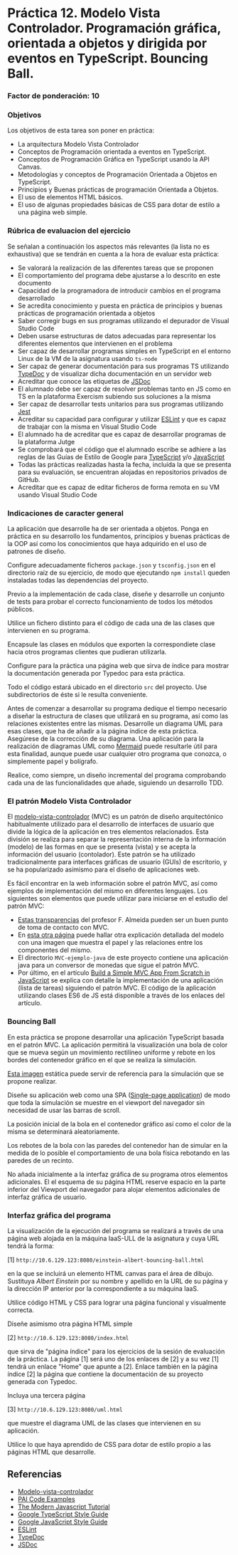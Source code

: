 # Práctica 12. Modelo Vista Controlador. Programación gráfica, orientada a objetos y dirigida por eventos en TypeScript. Bouncing Ball.
### Factor de ponderación: 10

### Objetivos
Los objetivos de esta tarea son poner en práctica:
* La arquitectura Modelo Vista Controlador
* Conceptos de Programación orientada a eventos en TypeScript.
* Conceptos de Programación Gráfica en TypeScript usando la API Canvas.
* Metodologías y conceptos de Programación Orientada a Objetos en TypeScript.
* Principios y Buenas prácticas de programación Orientada a Objetos.
* El uso de elementos HTML básicos.
* El uso de algunas propiedades básicas de CSS para dotar de estilo a una página web simple.

### Rúbrica de evaluacion del ejercicio
Se señalan a continuación los aspectos más relevantes (la lista no es exhaustiva)
que se tendrán en cuenta a la hora de evaluar esta práctica:
* Se valorará la realización de las diferentes tareas que se proponen
* El comportamiento del programa debe ajustarse a lo descrito en este documento
* Capacidad de la programadora de introducir cambios en el programa desarrollado
* Se acredita conocimiento y puesta en práctica de principios y buenas prácticas de programación orientada a objetos
* Saber corregir bugs en sus programas utilizando el depurador de Visual Studio Code
* Deben usarse estructuras de datos adecuadas para representar los diferentes elementos que intervienen en el problema
* Ser capaz de desarrollar programas simples en TypeScript en el entorno Linux de la VM de la asignatura usando
  `ts-node`
* Ser capaz de generar documentación para sus programas TS utilizando
  [TypeDoc](https://typedoc.org/)
  y de visualizar dicha documentación en un servidor web
* Acreditar que conoce las etiquetas de 
  [JSDoc](https://jsdoc.app/)
* El alumnado debe ser capaz de resolver problemas tanto en JS como en TS en la plataforma Exercism subiendo sus soluciones a la misma
* Ser capaz de desarrollar tests unitarios para sus programas utilizando
  [Jest](https://jestjs.io/)
* Acreditar su capacidad para configurar y utilizar 
  [ESLint](https://eslint.org/)
y que es capaz de trabajar con la misma en Visual Studio Code
* El alumnado ha de acreditar que es capaz de desarrollar programas de la plataforma Jutge
* Se comprobará que el código que el alumnado escribe se adhiere a las reglas de las Guías de Estilo de Google para 
[TypeScript](https://google.github.io/styleguide/tsguide.html)
y/o
[JavaScript](https://google.github.io/styleguide/jsguide.html)
* Todas las prácticas realizadas hasta la fecha, incluída la que se presenta para su evaluación, se encuentran alojadas en repositorios privados de GitHub.
* Acreditar que es capaz de editar ficheros de forma remota en su VM usando Visual Studio Code

### Indicaciones de caracter general
La aplicación que desarrolle ha de ser orientada a objetos.
Ponga en práctica en su desarrollo los fundamentos, principios y buenas prácticas de la OOP así como los
conocimientos que haya adquirido en el uso de patrones de diseño.

Configure adecuadamente ficheros `package.json` y `tsconfig.json` en el directorio raíz de su ejercicio, 
de modo que ejecutando `npm install` queden instaladas todas las dependencias del proyecto.

Previo a la implementación de cada clase, diseñe y desarrolle un conjunto de tests para probar el correcto
funcionamiento de todos los métodos públicos.

Utilice un fichero distinto para el código de cada una de las clases que intervienen en su programa.

Encapsule las clases en módulos que exporten la correspondiete clase hacia otros programas clientes que pudieran utilizarla.

Configure para la práctica una página web que sirva de índice para mostrar la documentación generada por
Typedoc para esta práctica.

Todo el código estará ubicado en el directorio `src` del proyecto. Use subdirectorios de éste si le resulta conveniente.

Antes de comenzar a desarrollar su programa dedique el tiempo necesario a diseñar la estructura de clases que
utilizará en su programa, así como las relaciones existentes entre las mismas.
Desarrolle un diagrama UML para esas clases, que ha de añadir a la página índice de esta práctica.
Asegúrese de la corrección de su diagrama.
Una aplicación para la realización de diagramas UML como
[Mermaid](https://mermaid.live/edit#pako:eNptkU1PwzAMhv9KlBOI9Q9UuyC2SRx22m2KhNzEdFbzAfnQBKP_nbSlYXT4ZD-OX72xL1w6hbzmUkMIG4LWgxGW5Xi0ZECz9VdVsU2S3S3dUTjd0iM2Hv7gmj2QjQxaXOJD9GRb1qJV6K-bw0jYg8np3f2iYSDiDEfbo73LBFgRbRC6J6edL41wJjMP5vI9gezmur_WGz5W9KrBe6BPfLY7xFiwBLuF-O_8uIJfQ41zmlF4OZNWBfpkF7Nz8BU36A2QyncZVQSPJzQoeJ1Tha-QdBRc2D4_TW8q72OrKDrP6-gTrjik6A4fVs719ObnuhPsvwES3pny)
puede resultarle útil para esta finalidad, aunque puede usar cualquier otro programa que conozca, 
o simplemente papel y bolígrafo.

Realice, como siempre, un diseño incremental del programa comprobando cada una de las funcionalidades que añade, siguiendo un
desarrollo TDD.

### El patrón Modelo Vista Controlador

El 
[modelo-vista-controlador](https://en.wikipedia.org/wiki/Model%E2%80%93view%E2%80%93controller)
(MVC) es un patrón de diseño arquitectónico habitualmente utilizado para el desarrollo de interfaces de usuario 
que divide la lógica de la aplicación en tres elementos relacionados. 
Esta división se realiza para separar la representación interna de la información (modelo) 
de las formas en que se presenta (vista) y se acepta la información del usuario (contolador).
Este patrón se ha utilizado tradicionalmente para interfaces gráficas de usuario (GUIs) de escritorio, 
y se ha popularizado asimismo para el diseño de aplicaciones web.

Es fácil encontrar en la web información sobre el patrón MVC, así como ejemplos de implementación del
mismo en diferentes lenguajes.
Los siguientes son elementos que puede utilizar para iniciarse en el estudio del patrón MVC:
* [Estas transparencias](https://campusingenieriaytecnologia2122.ull.es/pluginfile.php/26693/mod_resource/content/2/FAlmeida-Transparencias-MVC2020.pdf)
del profesor F. Almeida pueden ser un buen punto de toma de contacto con MVC.
* En [esta otra página](https://www.roseindia.net/tutorial/java/jdbc/javamvcdesignpattern.html)
puede hallar otra explicación detallada del modelo con una imagen que muestra el papel y las relaciones entre
los componentes del mismo.
* El directorio `MVC-ejemplo-java` de este proyecto contiene una aplicación java para un conversor de monedas
que sigue el patrón MVC.
* Por último, en el artículo
[Build a Simple MVC App From Scratch in JavaScript](https://www.taniarascia.com/javascript-mvc-todo-app/)
se explica con detalle la implementación de una aplicación (lista de tareas) siguiendo el patrón MVC.
El código de la aplicación utilizando clases ES6 de JS está disponible a través de los enlaces del artículo.

### Bouncing Ball 

En esta práctica se propone desarrollar una aplicación TypeScript basada en el patrón MVC.
La aplicación permitirá la visualización una bola de color que se mueva según un movimiento rectilíneo uniforme y rebote en los
bordes del contenedor gráfico en el que se realiza la simulación.

[Esta imagen](https://raw.githubusercontent.com/fsande/PAI-Labs-Public-Data/master/img/p13_BouncingBall/BouncingBall.png) 
estática puede servir de referencia para la simulación que se propone realizar.

Diseñe su aplicación web como una SPA
([Single-page application](https://en.wikipedia.org/wiki/Single-page_application))
de modo que toda la simulación se muestre en el viewport del navegador sin necesidad de usar las barras de scroll.

La posición inicial de la bola en el contenedor gráfico así como el color de la misma se determinará aleatoriamente.

Los rebotes de la bola con las paredes del contenedor han de simular en la medida de lo posible el
comportamiento de una bola física rebotando en las paredes de un recinto.

No añada inicialmente a la interfaz gráfica de su programa otros elementos adicionales.
El el esquema de su página HTML reserve espacio en la parte inferior del Viewport del navegador para alojar
elementos adicionales de interfaz gráfica de usuario.

### Interfaz gráfica del programa

La visualización de la ejecución del programa se realizará a través de una página web alojada
en la máquina IaaS-ULL de la asignatura y cuya URL tendrá la forma:

[1] `http://10.6.129.123:8080/einstein-albert-bouncing-ball.html`

en la que se incluirá un elemento HTML canvas para el área de dibujo.
Sustituya *Albert Einstein* por su nombre y apellido en la URL de su página
y la dirección IP anterior por la correspondiente a su máquina IaaS.

Utilice código HTML y CSS para lograr una página funcional y visualmente correcta.

Diseñe asimismo otra página HTML simple 

[2] `http://10.6.129.123:8080/index.html`

que sirva de "página índice" para los ejercicios de la sesión de evaluación de la práctica.
La página [1] será uno de los enlaces de [2] y a su vez [1] tendrá un enlace "Home" que apunte a [2].
Enlace también en la página índice [2] la página que contiene la documentación de su proyecto generada con
Typedoc.

Incluya una tercera página

[3] `http://10.6.129.123:8080/uml.html`

que muestre el diagrama UML de las clases que intervienen en su aplicación.

Utilice lo que haya aprendido de CSS para dotar de estilo propio a las páginas HTML que
desarrolle.

## Referencias
* [Modelo-vista-controlador](https://en.wikipedia.org/wiki/Model%E2%80%93view%E2%80%93controller)
* [PAI Code Examples](https://github.com/ULL-ESIT-PAI-2022-2023/PAI-class-code-examples)
* [The Modern Javascript Tutorial](https://javascript.info)
* [Google TypeScript Style Guide](https://google.github.io/styleguide/tsguide.html)
* [Google JavaScript Style Guide](https://google.github.io/styleguide/jsguide.html)
* [ESLint](https://eslint.org/)
* [TypeDoc](https://typedoc.org/)
* [JSDoc](https://jsdoc.app/)
